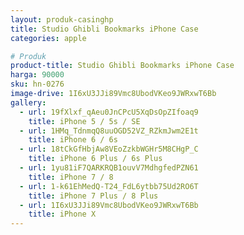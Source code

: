 ```yaml
---
layout: produk-casinghp
title: Studio Ghibli Bookmarks iPhone Case
categories: apple

# Produk
product-title: Studio Ghibli Bookmarks iPhone Case
harga: 90000
sku: hn-0276
image-drive: 1I6xU3JJi89Vmc8UbodVKeo9JWRxwT6Bb
gallery:
  - url: 19fXlxf_qAeu0JnCPcU5XqDsOpZIfoaq9
    title: iPhone 5 / 5s / SE
  - url: 1HMq_TdnmqQ8uuOGD52VZ_RZkmJwm2E1t
    title: iPhone 6 / 6s
  - url: 18tCkGfHbjAw8VEoZzkbWGHr5M8CHgP_C
    title: iPhone 6 Plus / 6s Plus
  - url: 1yu81iF7QARKRQB1ouvV7MdhgfedPZN61
    title: iPhone 7 / 8
  - url: 1-k61EhMedQ-T24_FdL6ytbb75Ud2RO6T
    title: iPhone 7 Plus / 8 Plus
  - url: 1I6xU3JJi89Vmc8UbodVKeo9JWRxwT6Bb
    title: iPhone X
---
```

